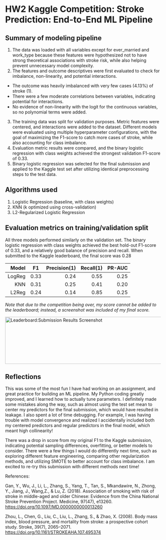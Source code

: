 # HW2 Kaggle Competition: Stroke Prediction: End-to-End ML Pipeline

## Summary of modeling pipeline
1. The data was loaded with all variables except for ever_married and work_type because these features were hypothesized not to have strong theoretical associations with stroke risk, while also helping prevent unnecessary model complexity. 
2. The features and outcome descriptives were first evaluated to check for imbalance, non-linearity, and potential interactions.
- The outcome was heavily imbalanced with very few cases (4.13%) of stroke (1).
- There were a few moderate correlations between variables, indicating potential for interactions.
- No evidence of non-linearity with the logit for the continuous variables, so no polynomial terms were added.
3. The training data was split for validation purposes. Metric features were centered, and interactions were added to the dataset. Different models were evaluated using multiple hyperparameter configurations, with the goal of maximizing the F1-score to catch more cases of stroke, while also accounting for class imbalance. 
4. Evaluation metric results were compared, and the binary logistic regression with class weights achieved the strongest validation F1-score of 0.33.
5. Binary logistic regression was selected for the final submission and applied to the Kaggle test set after utilizing identical preprocessing steps to the test data.
 
## Algorithms used
1. Logistic Regression (baseline, with class weights)
2. KNN (k optimized using cross-validation)
3. L2-Regularized Logistic Regression

## Evaluation metrics on training/validation split 
All three models performed similarly on the validation set. The binary logistic regression with class weights achieved the best hold-out F1-score of 0.33, and a relatively good balance of precision and recall. When submitted to the Kaggle leaderboard, the final score was 0.28

| Model | F1   | Precision(1)| Recall(1) | PR-AUC |
|------:|:----:|------------:|----------:|-------:|
| LogReg| 0.33 | 0.24        | 0.55      | 0.25   |
| KNN   | 0.31 | 0.25        | 0.41      | 0.20   |
| L2Reg | 0.24 | 0.14        | 0.85      | 0.25   |

*Note that due to the competition being over, my score cannot be added to the leaderboard; instead, a screenshot was included of my final score.*

<img width="999" height="152" alt="Leaderboard:Submission Results Screenshot" src="https://github.com/user-attachments/assets/5afd82a1-c773-405b-8bb1-e8e243f4cfd5" />

## Reflections
This was some of the most fun I have had working on an assignment, and great practice for building an ML pipeline. My Python coding greatly improved, and I learned how to actually tune parameters. I definitely made some mistakes along the way, such as almost using the test set mean to center my predictors for the final submission, which would have resulted in leakage. I also spent a lot of time debugging. For example, I was having trouble with model convergence and realized I accidentally included both my centered predictors and regular predictors in the final model, which meant high collinearity!

There was a drop in score from my original F1 to the Kaggle submission, indicating potential sampling differences, overfitting, or better models to consider. There were a few things I would do differently next time, such as exploring different feature engineering, comparing other regularization methods, and utilizing SMOTE to better account for class imbalance. I am excited to re-try this submission with different methods next time!

References:

Gan, Y., Wu, J., Li, L., Zhang, S., Yang, T., Tan, S., Mkandawire, N., Zhong, Y., Jiang, J., Wang,Z., & Lu, Z. (2018). Association of smoking with risk of stroke in middle-aged and older Chinese: Evidence from the China National Stroke Prevention Project. Medicine, 97(47), e13260. https://doi.org/10.1097/MD.0000000000013260

Zhou, L., Chen, G., Liu, C., Liu, L., Zhang, S., & Zhao, X. (2008). Body mass index, blood pressure, and mortality from stroke: a prospective cohort study. Stroke, 39(7), 2065–2071. https://doi.org/10.1161/STROKEAHA.107.495374
